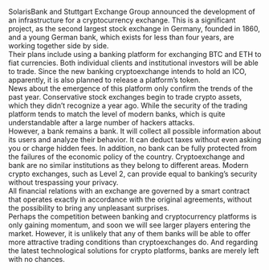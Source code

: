 SolarisBank and Stuttgart Exchange Group announced the development of an infrastructure for a cryptocurrency exchange. This is a significant project, as the second largest stock exchange in Germany, founded in 1860, and a young German bank, which exists for less than four years, are working together side by side.<br>
Their plans include using a banking platform for exchanging BTC and ETH to fiat currencies. Both individual clients and institutional investors will be able to trade. Since the new banking cryptoexchange intends to hold an ICO, apparently, it is also planned to release a platform’s token.<br>
News about the emergence of this platform only confirm the trends of the past year. Conservative stock exchanges begin to trade crypto assets, which they didn’t recognize a year ago. While the security of the trading platform tends to match the level of modern banks, which is quite understandable after a large number of hackers attacks.<br>
However, a bank remains a bank. It will collect all possible information about its users and analyze their behavior. It can deduct taxes without even asking you or charge hidden fees. In addition, no bank can be fully protected from the failures of the economic policy of the country. Cryptoexchange and bank are no similar institutions as they belong to different areas.
Modern crypto exchanges, such as Level 2, can provide equal to banking’s security without trespassing your privacy.<br> All financial relations with an exchange are governed by a smart contract that operates exactly in accordance with the original agreements, without the possibility to bring any unpleasant surprises.<br>
Perhaps the competition between banking and cryptocurrency platforms is only gaining momentum, and soon we will see larger players entering the market. However, it is unlikely that any of them banks will be able to offer more attractive trading conditions than cryptoexchanges do. And regarding the latest technological solutions for crypto platforms, banks are merely left with no chances.
